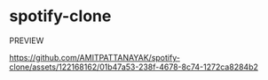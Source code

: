 # spotify-clone
PREVIEW


https://github.com/AMITPATTANAYAK/spotify-clone/assets/122168162/01b47a53-238f-4678-8c74-1272ca8284b2

